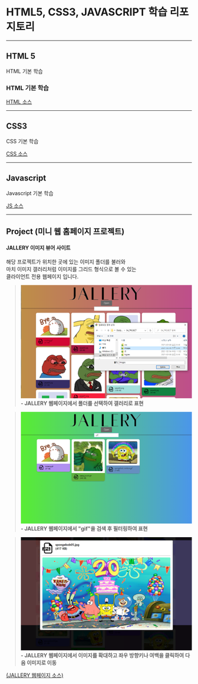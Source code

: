 # HTML5, CSS3, JAVASCRIPT 학습 리포지토리

------------------------
## HTML 5
HTML 기본 학습

### HTML 기본 학습
[HTML 소스](01_HTML)

------------------------
## CSS3
CSS 기본 학습    


[CSS 소스](02_CSS)

------------------------
## Javascript
Javascript 기본 학습


[JS 소스](03_JS)

------------------------
## Project (미니 웹 홈페이지 프로젝트)

#### JALLERY 이미지 뷰어 사이트
해당 프로젝트가 위치한 곳에 있는 이미지 폴더를 불러와  
마치 이미지 갤러리처럼 이미지를 그리드 형식으로 볼 수 있는  
클라이언트 전용 웹페이지 입니다.
  
>![결과1](ref_images/intro_page.png "전체 웹페이지")  
>**- JALLERY 웹페이지에서 폴더를 선택하여 갤러리로 표현**
     
           
>![결과2](ref_images/search_page.png "웹페이지 검색")  
>**- JALLERY 웹페이지에서 "gif"을 검색 후 필터링하여 표현**
   
         
>![결과3](ref_images/move_page.png "웹페이지 이동")  
>**- JALLERY 웹페이지에서 이미지를 확대하고 좌우 방향키나 여백을 클릭하여 다음 이미지로 이동**
   
         
[(JALLERY 웹페이지 소스)](04_PROJECT)
